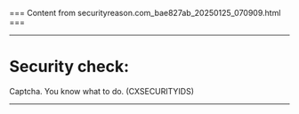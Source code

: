 === Content from securityreason.com_bae827ab_20250125_070909.html ===


---

# Security check:

Captcha. You know what to do. (CXSECURITYIDS)

---


